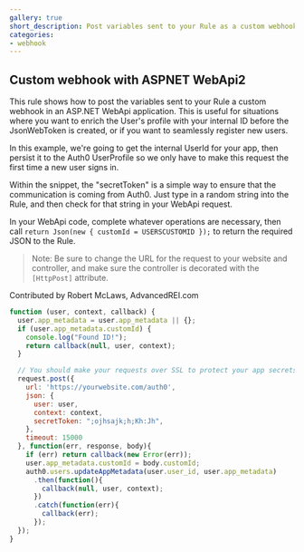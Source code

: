 ```yaml
---
gallery: true
short_description: Post variables sent to your Rule as a custom webhook in an ASP.NET WebApi application.
categories:
- webhook
---
```

## Custom webhook with ASPNET WebApi2

This rule shows how to post the variables sent to your Rule a custom webhook in an ASP.NET WebApi application. This is useful for situations where you want to enrich the User's profile with your internal ID before the JsonWebToken is created, or if you want to seamlessly register new users.

In this example, we're going to get the internal UserId for your app, then persist it to the Auth0 UserProfile so we only have to make this request the first time a new user signs in.

Within the snippet, the "secretToken" is a simple way to ensure that the communication is coming from Auth0. Just type in a random string into the Rule, and then check for that string in your WebApi request.

In your WebApi code, complete whatever operations are necessary, then call `return Json(new { customId = USERSCUSTOMID });` to return the required JSON to the Rule.

> Note: Be sure to change the URL for the request to your website and controller, and make sure the controller is decorated with the `[HttpPost]` attribute.

Contributed by Robert McLaws, AdvancedREI.com

```js
function (user, context, callback) {
  user.app_metadata = user.app_metadata || {};
  if (user.app_metadata.customId) {
    console.log("Found ID!");
    return callback(null, user, context);
  }

  // You should make your requests over SSL to protect your app secrets.
  request.post({
    url: 'https://yourwebsite.com/auth0',
    json: {
      user: user,
      context: context,
      secretToken: ";ojhsajk;h;Kh:Jh",
    },
    timeout: 15000
  }, function(err, response, body){
    if (err) return callback(new Error(err));
    user.app_metadata.customId = body.customId;
    auth0.users.updateAppMetadata(user.user_id, user.app_metadata)
      .then(function(){
        callback(null, user, context);
      })
      .catch(function(err){
        callback(err);
      });
  });
}
```
